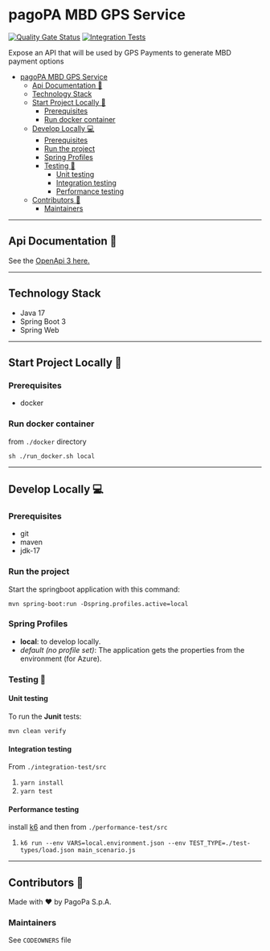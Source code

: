 # pagoPA MBD GPS Service

[![Quality Gate Status](https://sonarcloud.io/api/project_badges/measure?project=pagopa_pagopa-gps-mbd-service&metric=alert_status)](https://sonarcloud.io/dashboard?id=pagopa_pagopa-gps-mbd-service)
[![Integration Tests](https://github.com/pagopa/pagopa-gps-mbd-service/actions/workflows/ci_integration_test.yml/badge.svg?branch=main)](https://github.com/pagopa/pagopa-gps-mbd-service/actions/workflows/ci_integration_test.yml)

Expose an API that will be used by GPS Payments to generate MBD payment options

- [pagoPA MBD GPS Service](#pagopa-gps-mbd-service)
    * [Api Documentation 📖](#api-documentation-)
    * [Technology Stack](#technology-stack)
    * [Start Project Locally 🚀](#start-project-locally-)
        + [Prerequisites](#prerequisites)
        + [Run docker container](#run-docker-container)
    * [Develop Locally 💻](#develop-locally-)
        + [Prerequisites](#prerequisites-1)
        + [Run the project](#run-the-project)
        + [Spring Profiles](#spring-profiles)
        + [Testing 🧪](#testing-)
            - [Unit testing](#unit-testing)
            - [Integration testing](#integration-testing)
            - [Performance testing](#performance-testing)
    * [Contributors 👥](#contributors-)
        + [Maintainers](#maintainers)

---

## Api Documentation 📖

See the [OpenApi 3 here.](https://editor.swagger.io/?url=https://raw.githubusercontent.com/pagopa/pagopa-gps-mbd-service/main/openapi/openapi.json)

---

## Technology Stack

- Java 17
- Spring Boot 3
- Spring Web

---

## Start Project Locally 🚀

### Prerequisites

- docker

### Run docker container

from `./docker` directory

`sh ./run_docker.sh local`

---

## Develop Locally 💻

### Prerequisites

- git
- maven
- jdk-17

### Run the project

Start the springboot application with this command:

`mvn spring-boot:run -Dspring.profiles.active=local`

### Spring Profiles

- **local**: to develop locally.
- _default (no profile set)_: The application gets the properties from the environment (for Azure).

### Testing 🧪

#### Unit testing

To run the **Junit** tests:

`mvn clean verify`

#### Integration testing

From `./integration-test/src`

1. `yarn install`
2. `yarn test`

#### Performance testing

install [k6](https://k6.io/) and then from `./performance-test/src`

1. `k6 run --env VARS=local.environment.json --env TEST_TYPE=./test-types/load.json main_scenario.js`

---

## Contributors 👥

Made with ❤️ by PagoPa S.p.A.

### Maintainers

See `CODEOWNERS` file
